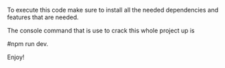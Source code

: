 To execute this code make sure to install all the needed dependencies and features that are needed.

The console command that is use to crack this whole project up is 

#npm run dev.


Enjoy!
